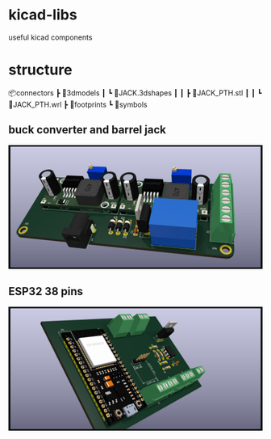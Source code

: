 # kicad-libs

useful kicad components

# structure

📦connectors
 ┣ 📂3dmodels
 ┃ ┗ 📂JACK.3dshapes
 ┃ ┃ ┣ 📜JACK_PTH.stl
 ┃ ┃ ┗ 📜JACK_PTH.wrl
 ┣ 📂footprints
 ┗ 📂symbols

## buck converter and barrel jack

![power_supply](resources/power_supply_PCB_v1.0.png)

## ESP32 38 pins

![esp32](resources/apresentacao_PCB.png)